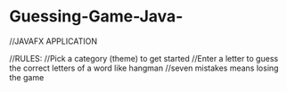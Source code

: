 # Guessing-Game-Java-

//JAVAFX APPLICATION

//RULES:
//Pick a category (theme) to get started
//Enter a letter to guess the correct letters of a word like hangman
//seven mistakes means losing the game
